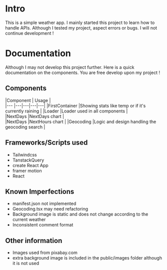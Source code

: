 # Intro
This is a simple weather app. I mainly started this project to learn how to handle APIs. 
Although I tested my project, aspect errors or bugs. 
I will not continue development !

# Documentation 
Although I may not develop this project further. Here is a quick documentation on the components. 
You are free develop upon my project !

## Components
|Component      | Usage  |   
|---            |---|---|---|---|
|FirstContainer |Showing stats like temp or if it's currently raining   | 
|Loader         |Loader used in all components   |  
|NextDays       |NextDays chart   |  
|NextDays       |NextHours chart   |
|Geocoding       |Logic and design handling the geocoding search   | 

## Frameworks/Scripts used
- Tailwindcss
- TanstackQuery
- create React App
- framer motion
- React

## Known Imperfections
- manifest.json not implemented
- Geocoding.tsx may need refactoring
- Background image is static and does not change according to the current weather
- Inconsistent comment format

## Other information
- Images used from pixabay.com
- extra background image is included in the public/images folder although it is not used